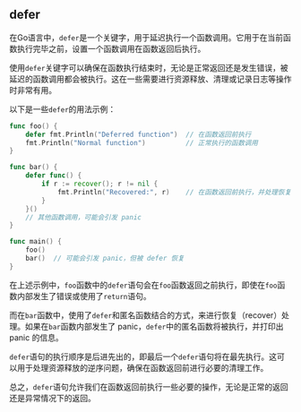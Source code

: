 ## defer

在Go语言中，`defer`是一个关键字，用于延迟执行一个函数调用。它用于在当前函数执行完毕之前，设置一个函数调用在函数返回后执行。 

使用`defer`关键字可以确保在函数执行结束时，无论是正常返回还是发生错误，被延迟的函数调用都会被执行。这在一些需要进行资源释放、清理或记录日志等操作时非常有用。   

以下是一些`defer`的用法示例：

```go
func foo() {
    defer fmt.Println("Deferred function")  // 在函数返回前执行
    fmt.Println("Normal function")          // 正常执行的函数调用
}

func bar() {
    defer func() {
        if r := recover(); r != nil {
            fmt.Println("Recovered:", r)    // 在函数返回前执行，并处理恢复
        }
    }()
    // 其他函数调用，可能会引发 panic
}

func main() {
    foo()
    bar()  // 可能会引发 panic，但被 defer 恢复
}
```

在上述示例中，`foo`函数中的`defer`语句会在`foo`函数返回之前执行，即使在`foo`函数内部发生了错误或使用了`return`语句。    

而在`bar`函数中，使用了`defer`和匿名函数结合的方式，来进行恢复（recover）处理。如果在`bar`函数内部发生了 panic，`defer`中的匿名函数将被执行，并打印出 panic 的信息。    

`defer`语句的执行顺序是后进先出的，即最后一个`defer`语句将在最先执行。这可以用于处理资源释放的逆序问题，确保在函数返回前进行必要的清理工作。    

总之，`defer`语句允许我们在函数返回前执行一些必要的操作，无论是正常的返回还是异常情况下的返回。 